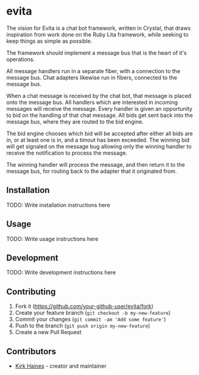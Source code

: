 # evita

The vision for Evita is a chat bot framework, written in Crystal, that draws inspiration from work done on the Ruby Lita framework, while seeking to keep things as simple as possible.

The framework should implement a message bus that is the heart of it's operations.

All message handlers run in a separate fiber, with a connection to the message bus. Chat adapters likewise run in fibers, connected to the message bus.

When a chat message is received by the chat bot, that message is placed onto the message bus. All handlers which are interested in incoming messages will receive the message. Every handler is given an opportunity to bid on the handling of that chat message. All bids get sent back into the message bus, where they are routed to the bid engine.

The bid engine chooses which bid will be accepted after either all bids are in, or at least one is in, and a timout has been exceeded. The winning bid will get signaled on the message bug allowing only the winning handler to receive the notification to process the message.

The winning handler will process the message, and then return it to the message bus, for routing back to the adapter that it originated from.



## Installation

TODO: Write installation instructions here

## Usage

TODO: Write usage instructions here

## Development

TODO: Write development instructions here

## Contributing

1. Fork it (<https://github.com/your-github-user/evita/fork>)
2. Create your feature branch (`git checkout -b my-new-feature`)
3. Commit your changes (`git commit -am 'Add some feature'`)
4. Push to the branch (`git push origin my-new-feature`)
5. Create a new Pull Request

## Contributors

- [Kirk Haines](https://github.com/your-github-user) - creator and maintainer
